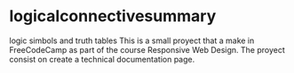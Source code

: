 # logicalconnectivesummary
logic simbols and truth tables
This is a small proyect that a make in FreeCodeCamp as part of the course Responsive Web Design. The proyect consist on create a technical documentation page.
